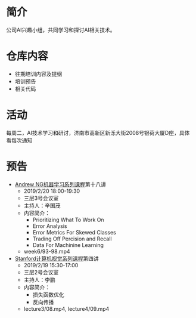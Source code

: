 # 简介
公司AI兴趣小组，共同学习和探讨AI相关技术。
# 仓库内容
- 往期培训内容及提纲
- 培训预告
- 相关代码
# 活动
每周二，AI技术学习和研讨，济南市高新区新泺大街2008号银荷大厦D座，具体看每次通知
# 预告
- [Andrew NG机器学习系列课程](https://github.com/guomxin/SIGAI/blob/master/NGMachineLearningTraining.md)第十八讲
  - 2019/2/20 18:00-19:30
  - 三层3号会议室
  - 主持人：辛国茂
  - 内容简介：
    - Prioritizing What To Work On
    - Error Analysis
    - Error Metrics For Skewed Classes
    - Trading Off Percision and Recall
    - Data For Machinine Learning
  -  week6/93-98.mp4    
- [Stanford计算机视觉系列课程](https://github.com/guomxin/SIGAI/blob/master/CS231n-2017.md)第四讲
  - 2019/2/19 15:30-17:00
  - 三层2号会议室
  - 主持人：李鹏
  - 内容简介：
    - 损失函数优化
    - 反向传播
  - lecture3/08.mp4, lecture4/09.mp4
